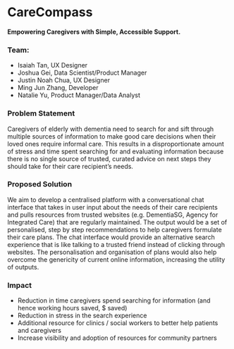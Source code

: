 # CareCompass

**Empowering Caregivers with Simple, Accessible Support.**

### Team:
- Isaiah Tan, UX Designer
- Joshua Gei, Data Scientist/Product Manager
- Justin Noah Chua, UX Designer
- Ming Jun Zhang, Developer
- Natalie Yu, Product Manager/Data Analyst

### Problem Statement
Caregivers of elderly with dementia need to search for and sift through multiple sources of information to make good care decisions when their loved ones require informal care. This results in a disproportionate amount of stress and time spent searching for and evaluating information because there is no single source of trusted, curated advice on next steps they should take for their care recipient’s needs.

### Proposed Solution
We aim to develop a centralised platform with a conversational chat interface that takes in user input about the needs of their care recipients and pulls resources from trusted websites (e.g. DementiaSG, Agency for Integrated Care) that are regularly maintained. The output would be a set of personalised, step by step recommendations to help caregivers formulate their care plans. The chat interface would provide an alternative search experience that is like talking to a trusted friend instead of clicking through websites. The personalisation and organisation of plans would also help overcome the genericity of current online information, increasing the utility of outputs.

### Impact
- Reduction in time caregivers spend searching for information (and hence working hours saved, $ saved)
- Reduction in stress in the search experience
- Additional resource for clinics / social workers to better help patients and caregivers
- Increase visibility and adoption of resources for community partners
